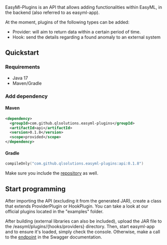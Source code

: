 EasyMl-Plugins is an API that allows adding functionalities within EasyML, in the backend (also
referred to as easyml-app).

At the moment, plugins of the following types can be added:

- Provider: will aim to return data within a certain period of time.
- Hook: send the details regarding a found anomaly to an external system

## Quickstart

### Requirements

* Java 17
* Maven/Gradle

### Add dependency

#### Maven

```xml
<dependency>
  <groupId>com.github.qlsolutions.easyml-plugins</groupId>
  <artifactId>api</artifactId>
  <version>0.1.8</version>
  <scope>provided</scope>
</dependency>
```

#### Gradle

```kotlin
compileOnly("com.github.qlsolutions.easyml-plugins:api:0.1.8")
```

Make sure you include the <a href="https://jitpack.io/">repository</a> as well.

## Start programming

After importing the API (excluding it from the generated JAR), create a class that extends
ProviderPlugin or HookPlugin. You can take a look at our official plugins located in the "examples"
folder.

After building (external libraries can also be included), upload the JAR file to the
/easyml/plugins/{hooks/providers} directory.
Then, start easyml-app and to ensure it's loaded, simply check the console. Otherwise, make a call
to the [endpoint]() in the Swagger documentation.
